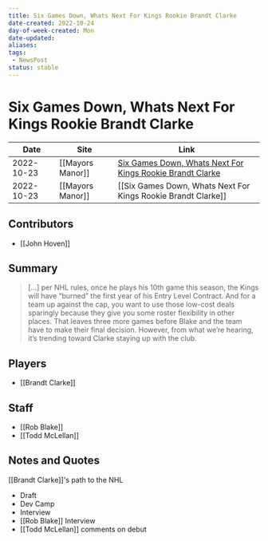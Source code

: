 ```yaml
---
title: Six Games Down, Whats Next For Kings Rookie Brandt Clarke
date-created: 2022-10-24
day-of-week-created: Mon
date-updated: 
aliases: 
tags:
 - NewsPost
status: stable
---
```


# Six Games Down, Whats Next For Kings Rookie Brandt Clarke

| Date       | Site             | Link                                                                                                                                                   |
| ---------- | ---------------- | ------------------------------------------------------------------------------------------------------------------------------------------------------ |
| 2022-10-23 | [[Mayors Manor]] | [Six Games Down, Whats Next For Kings Rookie Brandt Clarke](https://mayorsmanor.com/2022/10/six-games-down-whats-next-for-kings-rookie-brandt-clarke/) |
| 2022-10-23 | [[Mayors Manor]] | [[Six Games Down, Whats Next For Kings Rookie Brandt Clarke]]                                                                                          |

## Contributors
- [[John Hoven]]


## Summary
> \[...] per NHL rules, once he plays his 10th game this season, the Kings will have “burned” the first year of his Entry Level Contract. And for a team up against the cap, you want to use those low-cost deals sparingly because they give you some roster flexibility in other places.
> That leaves three more games before Blake and the team have to make their final decision. However, from what we’re hearing, it’s trending toward Clarke staying up with the club.


## Players
- [[Brandt Clarke]]


## Staff
- [[Rob Blake]]
- [[Todd McLellan]]


## Notes and Quotes
[[Brandt Clarke]]'s path to the NHL
- Draft
- Dev Camp
- Interview
- [[Rob Blake]] Interview
- [[Todd McLellan]] comments on debut
